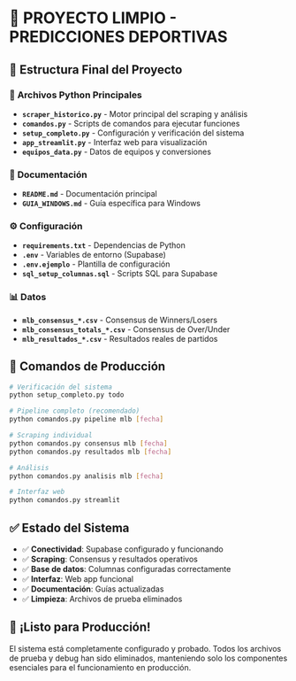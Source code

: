 # 🎯 PROYECTO LIMPIO - PREDICCIONES DEPORTIVAS

## 📂 Estructura Final del Proyecto

### 🐍 **Archivos Python Principales**
- **`scraper_historico.py`** - Motor principal del scraping y análisis
- **`comandos.py`** - Scripts de comandos para ejecutar funciones
- **`setup_completo.py`** - Configuración y verificación del sistema
- **`app_streamlit.py`** - Interfaz web para visualización
- **`equipos_data.py`** - Datos de equipos y conversiones

### 📄 **Documentación**
- **`README.md`** - Documentación principal
- **`GUIA_WINDOWS.md`** - Guía específica para Windows

### ⚙️ **Configuración**
- **`requirements.txt`** - Dependencias de Python
- **`.env`** - Variables de entorno (Supabase)
- **`.env.ejemplo`** - Plantilla de configuración
- **`sql_setup_columnas.sql`** - Scripts SQL para Supabase

### 📊 **Datos**
- **`mlb_consensus_*.csv`** - Consensus de Winners/Losers
- **`mlb_consensus_totals_*.csv`** - Consensus de Over/Under
- **`mlb_resultados_*.csv`** - Resultados reales de partidos

## 🚀 Comandos de Producción

```bash
# Verificación del sistema
python setup_completo.py todo

# Pipeline completo (recomendado)
python comandos.py pipeline mlb [fecha]

# Scraping individual
python comandos.py consensus mlb [fecha]
python comandos.py resultados mlb [fecha]

# Análisis
python comandos.py analisis mlb [fecha]

# Interfaz web
python comandos.py streamlit
```

## ✅ Estado del Sistema

- ✅ **Conectividad**: Supabase configurado y funcionando
- ✅ **Scraping**: Consensus y resultados operativos
- ✅ **Base de datos**: Columnas configuradas correctamente
- ✅ **Interfaz**: Web app funcional
- ✅ **Documentación**: Guías actualizadas
- ✅ **Limpieza**: Archivos de prueba eliminados

## 🎉 ¡Listo para Producción!

El sistema está completamente configurado y probado. Todos los archivos de prueba y debug han sido eliminados, manteniendo solo los componentes esenciales para el funcionamiento en producción.
